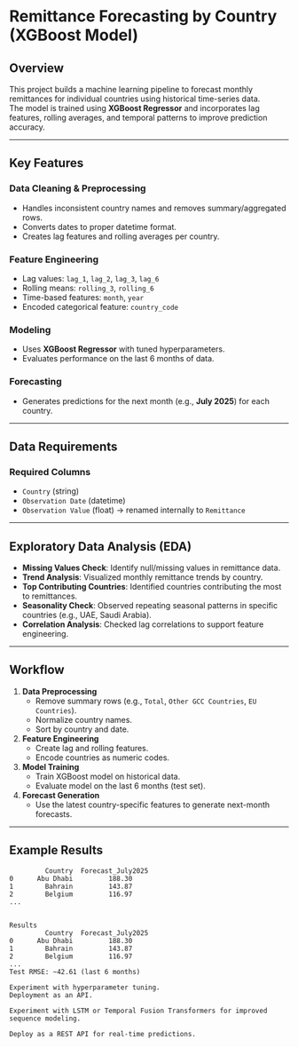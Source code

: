 # Remittance Forecasting by Country (XGBoost Model)

## Overview
This project builds a machine learning pipeline to forecast monthly remittances for individual countries using historical time-series data.  
The model is trained using **XGBoost Regressor** and incorporates lag features, rolling averages, and temporal patterns to improve prediction accuracy.

---

## Key Features

### Data Cleaning & Preprocessing
- Handles inconsistent country names and removes summary/aggregated rows.
- Converts dates to proper datetime format.
- Creates lag features and rolling averages per country.

### Feature Engineering
- Lag values: `lag_1`, `lag_2`, `lag_3`, `lag_6`
- Rolling means: `rolling_3`, `rolling_6`
- Time-based features: `month`, `year`
- Encoded categorical feature: `country_code`

### Modeling
- Uses **XGBoost Regressor** with tuned hyperparameters.
- Evaluates performance on the last 6 months of data.

### Forecasting
- Generates predictions for the next month (e.g., **July 2025**) for each country.

---

## Data Requirements
### Required Columns
- `Country` (string)  
- `Observation Date` (datetime)  
- `Observation Value` (float) → renamed internally to `Remittance`

---

## Exploratory Data Analysis (EDA)
- **Missing Values Check**: Identify null/missing values in remittance data.  
- **Trend Analysis**: Visualized monthly remittance trends by country.  
- **Top Contributing Countries**: Identified countries contributing the most to remittances.  
- **Seasonality Check**: Observed repeating seasonal patterns in specific countries (e.g., UAE, Saudi Arabia).  
- **Correlation Analysis**: Checked lag correlations to support feature engineering.  

---

## Workflow
1. **Data Preprocessing**
   - Remove summary rows (e.g., `Total`, `Other GCC Countries`, `EU Countries`).
   - Normalize country names.
   - Sort by country and date.
2. **Feature Engineering**
   - Create lag and rolling features.
   - Encode countries as numeric codes.
3. **Model Training**
   - Train XGBoost model on historical data.
   - Evaluate model on the last 6 months (test set).
4. **Forecast Generation**
   - Use the latest country-specific features to generate next-month forecasts.

---

## Example Results
```text
         Country  Forecast_July2025
0      Abu Dhabi         188.30
1        Bahrain         143.87
2        Belgium         116.97
...


Results
         Country  Forecast_July2025
0      Abu Dhabi         188.30
1        Bahrain         143.87
2        Belgium         116.97
...
Test RMSE: ~42.61 (last 6 months)

Experiment with hyperparameter tuning.
Deployment as an API.

Experiment with LSTM or Temporal Fusion Transformers for improved sequence modeling.

Deploy as a REST API for real-time predictions.
